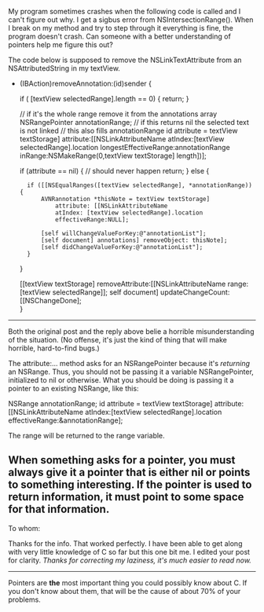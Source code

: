 My program sometimes crashes when the following code is called and I can't figure out why.  I get a sigbus error from NSIntersectionRange().  When I break on my method and try to step through it everything is fine, the program doesn't crash.  Can someone with a better understanding of pointers help me figure this out?

The code below is supposed to remove the NSLinkTextAttribute from an NSAttributedString in my textView.

    
- (IBAction)removeAnnotation:(id)sender {

	if ( [textView selectedRange].length == 0) {
		return;
	}

	// if it's the whole range remove it from the annotations array
	NSRangePointer annotationRange;
	// if this returns nil the selected text is not linked 
	// this also fills annotationRange
	id attribute = textView textStorage] attribute:[[NSLinkAttributeName 
		atIndex:[textView selectedRange].location
		longestEffectiveRange:annotationRange
		inRange:NSMakeRange(0,textView textStorage] length])];
		
	if (attribute == nil) { // should never happen
		return;
	} else {

		if ([[NSEqualRanges([textView selectedRange], *annotationRange)) {
			AVNRannotation *thisNote = textView textStorage] 
				attribute: [[NSLinkAttributeName
				atIndex: [textView selectedRange].location
				effectiveRange:NULL];
			
			[self willChangeValueForKey:@"annotationList"];
			[self document] annotations] removeObject: thisNote];
			[self didChangeValueForKey:@"annotationList"];
		}
	}
	
	[[textView textStorage] removeAttribute:[[NSLinkAttributeName range:[textView selectedRange]];
	self document] updateChangeCount:[[NSChangeDone];	
}



----

Both the original post and the reply above belie a horrible misunderstanding of the situation. (No offense, it's just the kind of thing that will make horrible, hard-to-find bugs.)

The     attribute:... method asks for an NSRangePointer because it's *returning* an NSRange. Thus, you should not be passing it a variable NSRangePointer, initialized to nil or otherwise. What you should be doing is passing it a pointer to an existing NSRange, like this:
    
NSRange annotationRange;
id attribute = textView textStorage] attribute:[[NSLinkAttributeName 
	atIndex:[textView selectedRange].location
	effectiveRange:&annotationRange];


The range will be returned to the     range variable.

When something asks for a pointer, you must always give it a pointer that is either nil or points to something interesting. If the pointer is used to return information, it must point to some space for that information.
----
To whom:

Thanks for the info.  That worked perfectly.  I have been able to get along with very little knowledge of C so far but this one bit me.  I edited your post for clarity. *Thanks for correcting my laziness, it's much easier to read now.*

----

Pointers are **the** most important thing you could possibly know about C. If you don't know about them, that will be the cause of about 70% of your problems.
